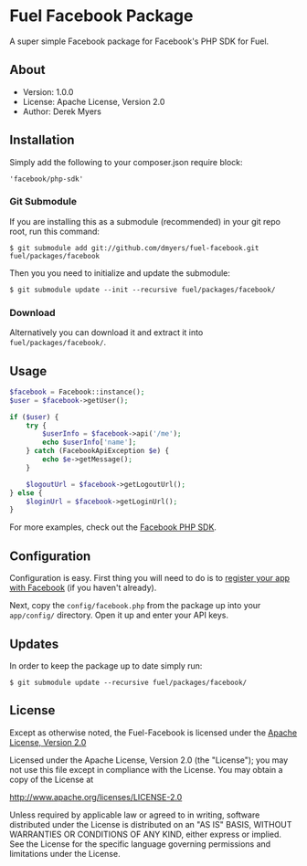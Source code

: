 # Fuel Facebook Package

A super simple Facebook package for Facebook's PHP SDK for Fuel.

## About
* Version: 1.0.0
* License: Apache License, Version 2.0
* Author: Derek Myers

## Installation

Simply add the following to your composer.json require block:

	'facebook/php-sdk'

### Git Submodule

If you are installing this as a submodule (recommended) in your git repo root, run this command:

	$ git submodule add git://github.com/dmyers/fuel-facebook.git fuel/packages/facebook

Then you you need to initialize and update the submodule:

	$ git submodule update --init --recursive fuel/packages/facebook/

### Download

Alternatively you can download it and extract it into `fuel/packages/facebook/`.

## Usage

```php
$facebook = Facebook::instance();
$user = $facebook->getUser();

if ($user) {
	try {
		$userInfo = $facebook->api('/me');
		echo $userInfo['name'];
	} catch (FacebookApiException $e) {
		echo $e->getMessage();
	}

	$logoutUrl = $facebook->getLogoutUrl();
} else {
	$loginUrl = $facebook->getLoginUrl();
}
```

For more examples, check out the [Facebook PHP SDK](https://github.com/facebook/facebook-php-sdk).

## Configuration

Configuration is easy. First thing you will need to do is to [register your app with Facebook](https://developers.facebook.com/apps) (if you haven't already).

Next, copy the `config/facebook.php` from the package up into your `app/config/` directory. Open it up and enter your API keys.

## Updates

In order to keep the package up to date simply run:

	$ git submodule update --recursive fuel/packages/facebook/

## License

Except as otherwise noted, the Fuel-Facebook is licensed under the [Apache License, Version 2.0](http://www.apache.org/licenses/LICENSE-2.0.html)

Licensed under the Apache License, Version 2.0 (the "License");
you may not use this file except in compliance with the License.
You may obtain a copy of the License at

  http://www.apache.org/licenses/LICENSE-2.0

Unless required by applicable law or agreed to in writing, software
distributed under the License is distributed on an "AS IS" BASIS,
WITHOUT WARRANTIES OR CONDITIONS OF ANY KIND, either express or implied.
See the License for the specific language governing permissions and
limitations under the License.
